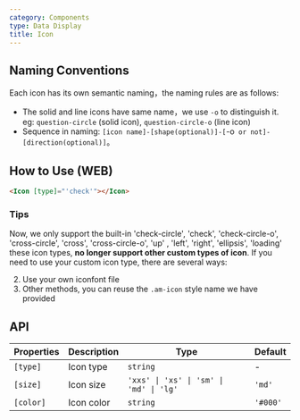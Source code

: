 ```yaml
---
category: Components
type: Data Display
title: Icon
---
```


## Naming Conventions

Each icon has its own semantic naming，the naming rules are as follows:

- The solid and line icons have same name，we use `-o` to distinguish it. eg: `question-circle` (solid icon), `question-circle-o` (line icon)
- Sequence in naming: `[icon name]-[shape(optional)]-[`-o` or not]-[direction(optional)]`。

## How to Use (WEB)

```html
<Icon [type]="'check'"></Icon>
```

### Tips

Now, we only support the built-in 'check-circle', 'check', 'check-circle-o', 'cross-circle', 'cross', 'cross-circle-o', 'up' , 'left', 'right', 'ellipsis', 'loading' these icon types, **no longer support other custom types of icon**. If you need to use your custom icon type, there are several ways:

2. Use your own iconfont file
3. Other methods, you can reuse the `.am-icon` style name we have provided

## API

| Properties | Description | Type | Default |
|------------|----------------|----------------|--------------|
| `[type]` | Icon type | `string` | - |
| `[size]` | Icon size | `'xxs' \| 'xs' \| 'sm' \| 'md' \| 'lg'` | `'md'` |
| `[color]` | Icon color | `string` | `'#000'` |
